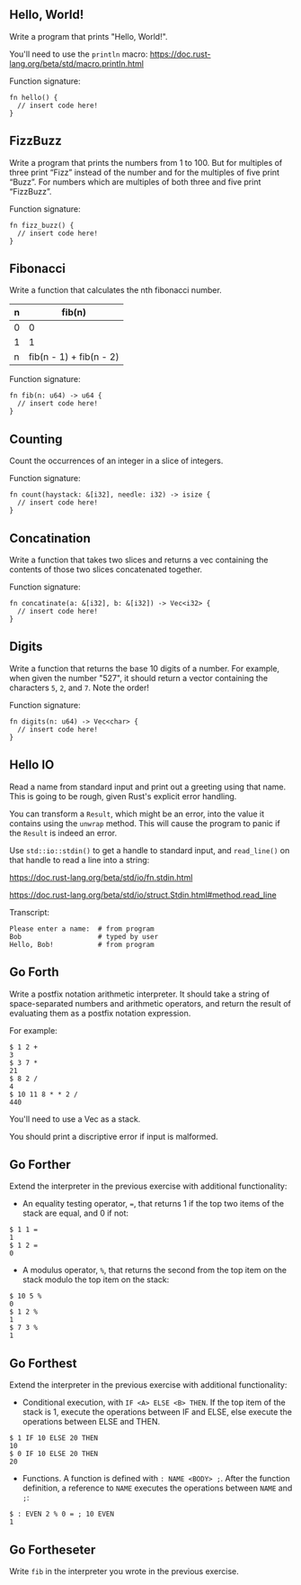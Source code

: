 Hello, World!
-------------

Write a program that prints "Hello, World!".

You'll need to use the `println` macro:
https://doc.rust-lang.org/beta/std/macro.println.html

Function signature:

```
fn hello() {
  // insert code here!
}
```


FizzBuzz
--------

Write a program that prints the numbers from 1 to 100. But for multiples of three print “Fizz” instead of the number and for the multiples of five print “Buzz”. For numbers which are multiples of both three and five print “FizzBuzz”.

Function signature:

```
fn fizz_buzz() {
  // insert code here!
}
```


Fibonacci
---------

Write a function that calculates the nth fibonacci number.

| n | fib(n)                  |
|---|-------------------------|
| 0 | 0                       |
| 1 | 1                       |
| n | fib(n - 1) + fib(n - 2) |

Function signature:

```
fn fib(n: u64) -> u64 {
  // insert code here!
}
```


Counting
--------

Count the occurrences of an integer in a slice of integers.

Function signature:

```
fn count(haystack: &[i32], needle: i32) -> isize {
  // insert code here!
}
```


Concatination
-------------

Write a function that takes two slices and returns a vec containing the contents of those two slices concatenated together.

Function signature:

```
fn concatinate(a: &[i32], b: &[i32]) -> Vec<i32> {
  // insert code here!
}
```


Digits
------

Write a function that returns the base 10 digits of a number. For example, when given the number "527", it should return a vector containing the characters `5`, `2`, and `7`. Note the order!

Function signature:

```
fn digits(n: u64) -> Vec<char> {
  // insert code here!
}
```


Hello IO
--------

Read a name from standard input and print out a greeting using that name. This is going to be rough, given Rust's explicit error handling.

You can transform a `Result`, which might be an error, into the value it contains using the `unwrap` method. This will cause the program to panic if the `Result` is indeed an error.

Use `std::io::stdin()` to get a handle to standard input, and `read_line()` on that handle to read a line into a string:

https://doc.rust-lang.org/beta/std/io/fn.stdin.html

https://doc.rust-lang.org/beta/std/io/struct.Stdin.html#method.read_line

Transcript:

```
Please enter a name:  # from program
Bob                   # typed by user
Hello, Bob!           # from program
```


Go Forth
--------

Write a postfix notation arithmetic interpreter. It should take a string of space-separated numbers and arithmetic operators, and return the result of evaluating them as a postfix notation expression.

For example:

```
$ 1 2 +
3
$ 3 7 *
21
$ 8 2 /
4
$ 10 11 8 * * 2 /
440
```

You'll need to use a Vec as a stack.

You should print a discriptive error if input is malformed.


Go Forther
----------

Extend the interpreter in the previous exercise with additional functionality:

- An equality testing operator, `=`, that returns 1 if the top two items of the stack are equal, and 0 if not:

```
$ 1 1 =
1
$ 1 2 =
0
```

- A modulus operator, `%`, that returns the second from the top item on the stack modulo the top item on the stack:

```
$ 10 5 %
0
$ 1 2 %
1
$ 7 3 %
1
```


Go Forthest
-----------

Extend the interpreter in the previous exercise with additional functionality:

- Conditional execution, with `IF <A> ELSE <B> THEN`. If the top item of the stack is 1, execute the operations between IF and ELSE, else execute the operations between ELSE and THEN.

```
$ 1 IF 10 ELSE 20 THEN
10
$ 0 IF 10 ELSE 20 THEN
20
```

- Functions. A function is defined with `: NAME <BODY> ;`. After the function definition, a reference to `NAME` executes the operations between `NAME` and `;`:

```
$ : EVEN 2 % 0 = ; 10 EVEN
1
```

Go Fortheseter
--------------

Write `fib` in the interpreter you wrote in the previous exercise.
